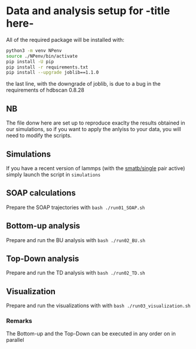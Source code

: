 # Data and analysis setup for -title here-

All of the required package will be installed with:

``` bash
python3 -m venv NPenv
source ./NPenv/bin/activate
pip install -U pip
pip install -r requirements.txt
pip install --upgrade joblib==1.1.0
```

the last line, with the downgrade of joblib, is due to a bug in the requirements of hdbscan 0.8.28

## NB

The file donw here are set up to reproduce exaclty the results obtained in our simulations, so if you want to apply the anlyiss to your data, you will need to modify the scripts.

## Simulations

If you have a recent version of lammps (with the [smatb/single](https://docs.lammps.org/pair_smatb.html) pair active) simply launch the script in `simulations`

## SOAP calculations

Prepare the SOAP trajectories with `bash ./run01_SOAP.sh`

## Bottom-up analysis

Prepare and run the BU analysis with `bash ./run02_BU.sh`

## Top-Down analysis

Prepare and run the TD analysis with `bash ./run02_TD.sh`

## Visualization

Prepare and run the visualizations with with `bash ./run03_visualization.sh`

### Remarks

The Bottom-up and the Top-Down can be executed in any order on in parallel
